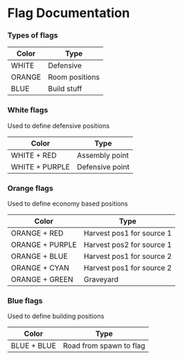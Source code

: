 # Flag Documentation

### Types of flags

| Color  | Type |
| ------------- | ------------- |
| WHITE  | Defensive  |
| ORANGE  | Room positions |
| BLUE  | Build stuff |

### White flags

Used to define defensive positions

| Color  | Type |
| ------------- | ------------- |
| WHITE + RED  | Assembly point |
| WHITE + PURPLE  | Defensive point |

### Orange flags

Used to define economy based positions

| Color  | Type |
| ------------- | ------------- |
| ORANGE + RED  | Harvest pos1 for source 1  |
| ORANGE + PURPLE | Harvest pos2 for source 1 |
| ORANGE + BLUE | Harvest pos1 for source 2 |
| ORANGE + CYAN | Harvest pos1 for source 2 |
| ORANGE + GREEN | Graveyard |

### Blue flags

Used to define building positions

| Color  | Type |
| ------------- | ------------- |
| BLUE + BLUE  | Road from spawn to flag |
